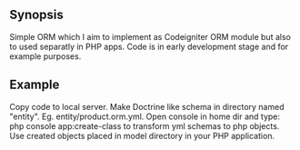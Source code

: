 ## Synopsis

Simple ORM which I aim to implement as Codeigniter ORM module but also to used separatly in PHP apps. 
Code is in early development stage and for example purposes. 

## Example
Copy code to local server. Make Doctrine like schema in directory named "entity". 
Eg. entity/product.orm.yml. 
Open console in home dir and type: php console app:create-class to transform yml schemas to php objects. Use created objects placed in model directory in your PHP application.


